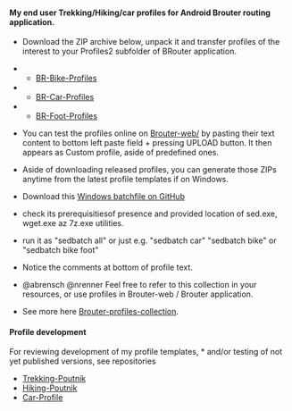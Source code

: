 
#### My end user Trekking/Hiking/car profiles for Android Brouter routing application.

* Download the ZIP archive below, unpack it and transfer profiles of the interest to your Profiles2 subfolder of BRouter application.
 
* * [BR-Bike-Profiles](https://github.com/poutnikl/Brouter-profiles/raw/master/BR-Bike-Profiles.zip)
* * [BR-Car-Profiles](https://github.com/poutnikl/Brouter-profiles/raw/master/BR-Car-Profiles.zip)
* * [BR-Foot-Profiles](https://github.com/poutnikl/Brouter-profiles/raw/master/BR-Foot-Profiles.zip)

* You can test the profiles online on [Brouter-web/](http://brouter.de/brouter-web/) by pasting their text content to bottom left paste field + pressing UPLOAD button. It then appears as Custom profile, aside of predefined ones.
 
* Aside of downloading released profiles, you can generate those ZIPs anytime from the latest profile templates if on Windows.
* Download this [Windows batchfile on GitHub](https://raw.githubusercontent.com/poutnikl/Brouter-profiles/master/sedbatch.bat)
* check its prerequisitiesof presence and provided location of sed.exe, wget.exe az 7z.exe utilities.
* run it as "sedbatch all" or just e.g. "sedbatch car" "sedbatch bike" or "sedbatch bike foot"


* Notice the comments at bottom of profile text.

* @abrensch @nrenner  Feel free to refer to this collection in your resources, or use profiles in Brouter-web / Brouter application.

* See more here [Brouter-profiles-collection](../../wiki/Brouter-profiles-collection).  

#### Profile development

For reviewing development of my profile templates, * and/or testing of not yet published versions,  see repositories 

* [Trekking-Poutnik](https://github.com/poutnikl/Trekking-Poutnik)
* [Hiking-Poutnik](https://github.com/poutnikl/Hiking-Poutnik) 
* [Car-Profile](https://github.com/poutnikl/Car-Profile)
